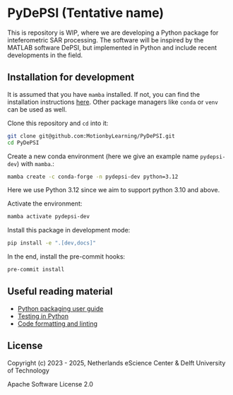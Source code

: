 # PyDePSI (Tentative name)

This is repository is WIP, where we are developing a Python package for inteferometric SAR processing. The software will be inspired by the MATLAB software DePSI, but implemented in Python and include recent developments in the field.

## Installation for development

It is assumed that you have `mamba` installed. If not, you can find the installation instructions [here](https://mamba.readthedocs.io/en/latest/installation/mamba-installation.html). Other package managers like `conda` or `venv` can be used as well.

Clone this repository and `cd` into it:

```bash
git clone git@github.com:MotionbyLearning/PyDePSI.git
cd PyDePSI
```

Create a new conda environment (here we give an example name `pydepsi-dev`) with `mamba`.:

```bash
mamba create -c conda-forge -n pydepsi-dev python=3.12
```

Here we use Python 3.12 since we aim to support python 3.10 and above.

Activate the environment:

```bash
mamba activate pydepsi-dev
```

Install this package in development mode:

```bash
pip install -e ".[dev,docs]"
```

In the end, install the pre-commit hooks:
```bash
pre-commit install
```

## Useful reading material

- [Python packaging user guide](https://packaging.python.org/)
- [Testing in Python](https://docs.kedro.org/en/stable/development/automated_testing.html)
- [Code formatting and linting](https://docs.kedro.org/en/stable/development/linting.html)

## License

Copyright (c) 2023 - 2025, Netherlands eScience Center & Delft University of Technology

Apache Software License 2.0
